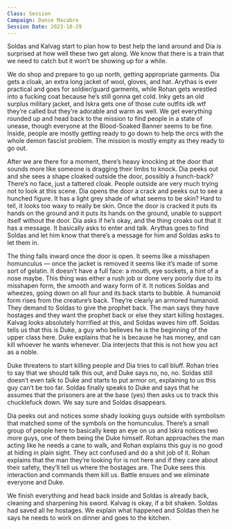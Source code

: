 ```yaml
---
Class: Session
Campaign: Danse Macabre
Session Date: 2023-10-29
---
```

Soldas and Kalvag start to plan how to best help the land around and Dia is surprised at how well these two get along. We know that there is a train that we need to catch but it won’t be showing up for a while.

We do shop and prepare to go up north, getting appropriate garments. Dia gets a cloak, an extra long jacket of wool, gloves, and hat. Arythas is ever practical and goes for soldier/guard garments, while Rohan gets wrestled into a fucking coat because he’s still gonna get cold. Inky gets an old surplus military jacket, and Iskra gets one of those cute outfits idk wtf they’re called but they’re adorable and warm as well. We get everything rounded up and head back to the mission to find people in a state of unease, though everyone at the Blood-Soaked Banner seems to be fine. Inside, people are mostly getting ready to go down to help the orcs with the whole demon fascist problem. The mission is mostly empty as they ready to go out.

After we are there for a moment, there’s heavy knocking at the door that sounds more like someone is dragging their limbs to knock. Dia peeks out and she sees a shape cloaked outside the door, possibly a hunch-back? There’s no face, just a tattered cloak. People outside are very much trying not to look at this scene. Dia opens the door a crack and peeks out to see a hunched figure. It has a light grey shade of what seems to be skin? Hard to tell, it looks too waxy to really be skin. Once the door is cracked it puts its hands on the ground and it puts its hands on the ground, unable to support itself without the door. Dia asks if he’s okay, and the thing croaks out that it has a message. It basically asks to enter and talk. Arythas goes to find Soldas and let him know that there’s a message for him and Soldas asks to let them in.

The thing falls inward once the door is open. It seems like a misshapen homunculus — once the jacket is removed it seems like it’s made of some sort of gelatin. It doesn’t have a full face: a mouth, eye sockets, a hint of a nose maybe. This thing was either a rush job or done very poorly due to its misshapen form, the smooth and waxy form of it. It notices Soldas and wheezes, going down on all four and its back starts to bubble. A humanoid form rises from the creature’s back. They’re clearly an armored humanoid. They demand to Soldas to give the prophet back. The man says they have hostages and they want the prophet back or else they start killing hostages. Kalvag looks absolutely horrified at this, and Soldas waves him off. Soldas tells us that this is Duke, a guy who believes he is the beginning of the upper class here. Duke explains that he is because he has money, and can kill whoever he wants whenever. Dia interjects that this is not how you act as a noble.

Duke threatens to start killing people and Dia tries to call bluff. Rohan tries to say that we should talk this out, and Duke says no, no, no. Soldas still doesn’t even talk to Duke and starts to put armor on, explaining to us this guy can’t be too far. Soldas finally speaks to Duke and says that he assumes that the prisoners are at the base (yes) then asks us to track this chucklefuck down. We say sure and Soldas disappears.

Dia peeks out and notices some shady looking guys outside with symbolism that matched some of the symbols on the homunculus. There’s a small group of people here to basically keep an eye on us and Iskra notices two more guys, one of them being the Duke himself. Rohan approaches the man acting like he needs a cane to walk, and Rohan explains this guy is no good at hiding in plain sight. They act confused and do a shit job of it. Rohan explains that the man they’re looking for is not here and if they care about their safety, they’ll tell us where the hostages are. The Duke sees this interaction and commands them kill us. Battle ensues and we eliminate everyone and Duke.

We finish everything and head back inside and Soldas is already back, cleaning and sharpening his sword. Kalvag is okay, if a bit shaken. Soldas had saved all he hostages. We explain what happened and Soldas then he says he needs to work on dinner and goes to the kitchen.